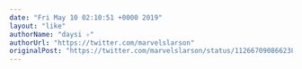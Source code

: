 ```yaml
---
date: "Fri May 10 02:10:51 +0000 2019"
layout: "like"
authorName: "daysi ✧"
authorUrl: "https://twitter.com/marvelslarson"
originalPost: "https://twitter.com/marvelslarson/status/1126670908662386689"
---
```

